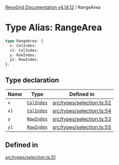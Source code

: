 [RevoGrid Documentation v4.14.12](README.md) / RangeArea

# Type Alias: RangeArea

```ts
type RangeArea: {
  x: ColIndex;
  x1: ColIndex;
  y: RowIndex;
  y1: RowIndex;
};
```

## Type declaration

| Name | Type | Defined in |
| ------ | ------ | ------ |
| `x` | [`ColIndex`](TypeAlias.ColIndex.md) | [src/types/selection.ts:52](https://github.com/revolist/revogrid/blob/ee1081dbd910f211c490863a4b642535e5dce01e/src/types/selection.ts#L52) |
| `x1` | [`ColIndex`](TypeAlias.ColIndex.md) | [src/types/selection.ts:54](https://github.com/revolist/revogrid/blob/ee1081dbd910f211c490863a4b642535e5dce01e/src/types/selection.ts#L54) |
| `y` | [`RowIndex`](TypeAlias.RowIndex.md) | [src/types/selection.ts:53](https://github.com/revolist/revogrid/blob/ee1081dbd910f211c490863a4b642535e5dce01e/src/types/selection.ts#L53) |
| `y1` | [`RowIndex`](TypeAlias.RowIndex.md) | [src/types/selection.ts:55](https://github.com/revolist/revogrid/blob/ee1081dbd910f211c490863a4b642535e5dce01e/src/types/selection.ts#L55) |

## Defined in

[src/types/selection.ts:51](https://github.com/revolist/revogrid/blob/ee1081dbd910f211c490863a4b642535e5dce01e/src/types/selection.ts#L51)
